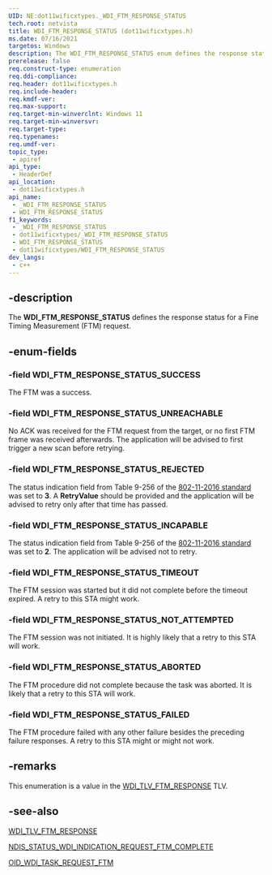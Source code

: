 ```yaml
---
UID: NE:dot11wificxtypes._WDI_FTM_RESPONSE_STATUS
tech.root: netvista
title: WDI_FTM_RESPONSE_STATUS (dot11wificxtypes.h)
ms.date: 07/16/2021
targetos: Windows
description: The WDI_FTM_RESPONSE_STATUS enum defines the response status for a Fine Timing Measurement (FTM) request.
prerelease: false
req.construct-type: enumeration
req.ddi-compliance: 
req.header: dot11wificxtypes.h
req.include-header: 
req.kmdf-ver: 
req.max-support: 
req.target-min-winverclnt: Windows 11
req.target-min-winversvr: 
req.target-type: 
req.typenames: 
req.umdf-ver: 
topic_type:
 - apiref
api_type:
 - HeaderDef
api_location:
 - dot11wificxtypes.h
api_name:
 - _WDI_FTM_RESPONSE_STATUS
 - WDI_FTM_RESPONSE_STATUS
f1_keywords:
 - _WDI_FTM_RESPONSE_STATUS
 - dot11wificxtypes/_WDI_FTM_RESPONSE_STATUS
 - WDI_FTM_RESPONSE_STATUS
 - dot11wificxtypes/WDI_FTM_RESPONSE_STATUS
dev_langs:
 - c++
---
```


## -description

The **WDI_FTM_RESPONSE_STATUS** defines the response status for a Fine Timing Measurement (FTM) request.

## -enum-fields

### -field WDI_FTM_RESPONSE_STATUS_SUCCESS 

The FTM was a success.

### -field WDI_FTM_RESPONSE_STATUS_UNREACHABLE 

No ACK was received for the FTM request from the target, or no first FTM frame was received afterwards. The application will be advised to first trigger a new scan before retrying.

### -field WDI_FTM_RESPONSE_STATUS_REJECTED 

The status indication field from Table 9-256 of the [802-11-2016 standard](https://standards.ieee.org/standard/802_11-2016.html) was set to **3**. A **RetryValue** should be provided and the application will be advised to retry only after that time has passed.

### -field WDI_FTM_RESPONSE_STATUS_INCAPABLE 

The status indication field from Table 9-256 of the [802-11-2016 standard](https://standards.ieee.org/standard/802_11-2016.html) was set to **2**. The application will be advised not to retry.

### -field WDI_FTM_RESPONSE_STATUS_TIMEOUT 

The FTM session was started but it did not complete before the timeout expired. A retry to this STA might work.

### -field WDI_FTM_RESPONSE_STATUS_NOT_ATTEMPTED 

The FTM session was not initiated. It is highly likely that a retry to this STA will work.

### -field WDI_FTM_RESPONSE_STATUS_ABORTED 

The FTM procedure did not complete because the task was aborted. It is likely that a retry to this STA will work.

### -field WDI_FTM_RESPONSE_STATUS_FAILED 

The FTM procedure failed with any other failure besides the preceding failure responses. A retry to this STA might or might not work.

## -remarks

This enumeration is a value in the [WDI_TLV_FTM_RESPONSE](/windows-hardware/drivers/netcx/wdi-tlv-ftm-response) TLV.

## -see-also

[WDI_TLV_FTM_RESPONSE](/windows-hardware/drivers/netcx/wdi-tlv-ftm-response)

[NDIS_STATUS_WDI_INDICATION_REQUEST_FTM_COMPLETE](/windows-hardware/drivers/netcx/ndis-status-wdi-indication-request-ftm-complete)

[OID_WDI_TASK_REQUEST_FTM](/windows-hardware/drivers/netcx/oid-wdi-task-request-ftm)